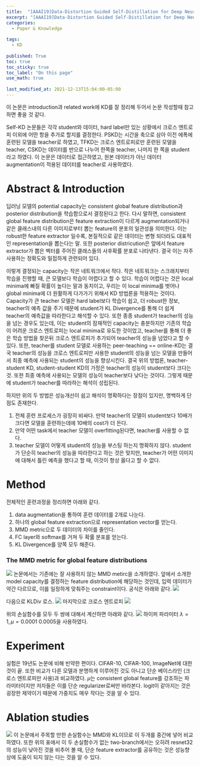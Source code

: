 ```yaml
---
title:  "[AAAI19]Data-Distortion Guided Self-Distillation for Deep Neural Networks"
excerpt: "[AAAI19]Data-Distortion Guided Self-Distillation for Deep Neural Networks"
categories:
  - Paper & Knowledge
  
tags:
  - KD
 
published: True
toc: true
toc_sticky: true
toc_label: "On this page"
use_math: true
    
last_modified_at: 2021-12-13T15:04:00-05:00
---
```


이 논문은 introduction과 related work에 KD를 잘 정리해 두어서 논문 작성할때 참고하면 좋을 것 같다. 

Self-KD 논문들은 각각 student와 데이터, hard label만 있는 상황에서 크로스 엔트로피 이외에 어떤 항을 추가로 할지를 결정한다. PSKD는 시간을 축으로 삼아 이전 에폭에
훈련된 모델을 teacher로 하였고, TFKD는 크로스 엔트로피로만 훈련된 모델을 teacher, CSKD는 데이터를 반으로 나누어 한쪽을 teacher, 나머지 한 쪽을 student라고 하였다. 
이 논문은 데이터로 접근하였고, 원본 데이터가 아닌 데이터 augmentation이 적용된 데이터를 teacher로 사용하였다.

# Abstract & Introduction
딥러닝 모델의 potential capacity는 consistent global feature distribution과 posterior distribution을 학습함으로서 결정된다고 한다. 다시 말하면, consistent global feature distribution은
feature extraction이 다르게 augmentation되거나 같은 클래스내의 다른 이미지로부터 뽑는 feature의 분포의 일관성을 의미한다. 이는 robust한 feature extractor 일수록, 본질적으로 같은 데이터는 
변형 되더라도 대표적인 representation을 뽑는다는 말. 또한 posterior districution은 앞에서 feature extractor가 뽑은 벡터를 주어진 클래스들의 사후확률 분포로 나타낸다. 결국 이는 자주 사용하는 정확도와 밀접하게
관련되어 있다. 

이렇게 결정되는 capacity는 작은 네트워크에서 작다. 작은 네트워크는 스크래치부터 학습을 진행할 때, 큰 모델보다 학습이 어렵다고 할 수 있다. 학습이 어렵다는 것은 local minima에 빠질 확률이 높다는 말과 동치이고, 우리는 
이 local minima를 벗어나 global minima에 더 원활하게 다가가기 위해서 KD 방법론을 적용하는 것이다. Capacity가 큰 teacher 모델은 hard label보다 학습이 쉽고, 더 robust한 정보, teacher의 예측 값을 주기 때문에
student가 KL Divergence를 통해 더 쉽게 teacher의 예측값을 따라한다고 해석할 수 있다. 또한 종종 student가 teacher의 성능을 넘는 경우도 있는데, 이는 student의 잠재적인 capacity는 충분하지만 기존의 학습이 어려운 
크로스 엔트로피는 local minima로 유도한 것이었고, teacher를 통해 더 좋은 학습 방법을 찾은뒤 크로스 엔트로피가 추가되어 teacher의 성능을 넘었다고 할 수 있다. 또한, teacher를 student 모델로 사용하는
peer-teaching == online-KD는 결국 teacher의 성능을 크로스 엔트로피만 사용한 student의 성능을 넘는 모델을 만들어서 최종 예측에 사용되는 student의 성능을 향상시킨다.
결국 위의 방법론, teacher-student KD, student-student KD의 가정은 teacher의 성능이 student보다 크다는것. 또한 최종 예측에 사용되는 모델의 성능이 teacher보다 낮다는 것이다. 그렇게 때문에 student가 teacher를 따라하는 해석이 성립된다.

하지만 위의 두 방법은 성능개선이 쉽고 해석이 명확하다는 장점이 있지만, 명백하게 단점도 존재한다.
1. 전체 훈련 프로세스가 굉장히 비싸다. 만약 teacher의 모델이 student보다 10배가 크다면 모델을 훈련하는데에 10배의 cost가 더 든다.
2. 만약 어떤 task에서 teacher 모델이 overfitting된다면, teacher를 사용할 수 없다.
3. teacher 모델이 어떻게 student의 성능을 부스팅 하는지 명확하지 않다. student가 단순히 teacher의 성능을 따라한다고 하는 것은 맞지만, teacher가 어떤 이미지에 대해서 틀린 예측을 했다고 할 때, 이것이 항상 옳다고 할 수 없다.

# Method
전체적인 훈련과정을 정리하면 아래와 같다.
1. data augmentation을 통하여 훈련 데이터를 2개로 나눈다.
2. 하나의 global feature extraction으로 representation vector를 얻는다.
3. MMD metric으로 두 데이터의 차이를 줄인다.
4. FC layer와 softmax를 거쳐 두 확률 분포를 얻는다.
5. KL Divergence를 양쪽 모두 해준다.

### The MMD metric for global feature distributions
![](/assets/images/2021-12-13-Data_distribution_self-KD/2.JPG)
논문에서는 기존에는 잘 사용하지 않는 MMD metirc을 소개하였다. 앞에서 소개한 model capacity를 결정하는 feature distribution에 해당하는 것인데, 입력 데이터가 약간 다르므로, 이를 일정하게 맞춰주는 constraint이다.
공식은 아래와 같다. 
![](/assets/images/2021-12-13-Data_distribution_self-KD/1.JPG)

다음으로 KLDiv 로스.
![](/assets/images/2021-12-13-Data_distribution_self-KD/3.JPG)
마지막으로 크로스 엔트로피
![](/assets/images/2021-12-13-Data_distribution_self-KD/4.JPG)

위의 손실함수를 모두 두 쌍에 대해서 계산하면 아래와 같다.
![](/assets/images/2021-12-13-Data_distribution_self-KD/5.JPG)
하이퍼 파라미터 $\lambda=1, \mu=0.0001~0.0005$을 사용하였다. 

# Experiment
실험은 19년도 논문에 비해 빈약한 편이다. CIFAR-10, CIFAR-100, ImageNet에 대한것이 끝. 또한 비교가 다른 모델과 분명하게 이루어진 것도 아니고 단순 베이스라인 (크로스 엔트로피만 사용)과 비교하였다. 
$\mu$는 consistent global feature를 강조하는 파라미터이지만 저자들은 이를 단순 regularizer로써만 바라본다. logit이 같아지는 것은 굉장한 제약이기 때문에 가중치도 매우 작다는 것을 알 수 있다.

# Ablation studies
![](/assets/images/2021-12-13-Data_distribution_self-KD/6.JPG)
이 논문에서 주목할 만한 손실함수는 MMD와 KL이므로 이 두개를 중간에 넣어 비교하였다. 또한 위의 표에서 이 두 손실함수가 없는 two-branch에서는 오히려 resnet32의 성능이 낮아진 것을 비추어 볼 때, 단순 feature extractor를 공유하는 것은
성능향상에 도움이 되지 않는 다는 것을 알 수 있다. 



 